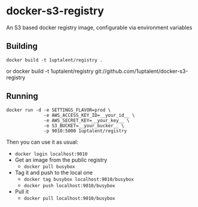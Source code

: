 docker-s3-registry
==================

An S3 based docker registry image, configurable via environment variables

## Building
    docker build -t 1uptalent/registry .
or
    docker build -t 1uptalent/registry git://github.com/1uptalent/docker-s3-registry
## Running
    docker run -d -e SETTINGS_FLAVOR=prod \
                  -e AWS_ACCESS_KEY_ID=__your_id__ \
                  -e AWS_SECRET_KEY=__your_key__ \
                  -e S3_BUCKET=__your_bucker__ \
                  -p 9010:5000 1uptalent/registry

Then you can use it as usual:
* `docker login localhost:9010`
* Get an image from the public registry
  * `docker pull busybox`
* Tag it and push to the local one
  * `docker tag busybox localhost:9010/busybox`
  * `docker push localhost:9010/busybox`
* Pull it
  * `docker pull localhost:9010/busybox`

